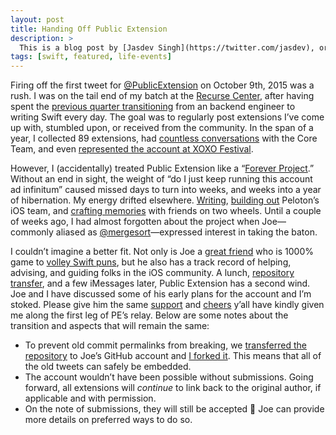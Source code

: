 ```yaml
---
layout: post
title: Handing Off Public Extension
description: >
  This is a blog post by [Jasdev Singh](https://twitter.com/jasdev), originally published on [jasdev.me](http://jasdev.me/handing-off-public-extension). I'm re-posting here since it's directly tied to me taking over his project, Public Extension.
tags: [swift, featured, life-events]
---
```


Firing off the first tweet for [@PublicExtension](https://twitter.com/PublicExtension) on October 9th, 2015 was a rush. I was on the tail end of my batch at the [Recurse Center](https://recurse.com), after having spent the [previous quarter transitioning](/one-month-at-recurse-center) from an backend engineer to writing Swift every day. The goal was to regularly post extensions I’ve come up with, stumbled upon, or received from the community. In the span of a year, I collected 89 extensions, had [countless conversations](https://twitter.com/jasdev/status/767781639837609984) with the Core Team, and even [represented the account at XOXO Festival](https://www.instagram.com/p/BKIGsJvjg74).

However, I (accidentally) treated Public Extension like a “[Forever Project](https://dianaberlin.com/posts/no-more-forever-projects).” Without an end in sight, the weight of “do I just keep running this account ad infinitum” caused missed days to turn into weeks, and weeks into a year of hibernation. My energy drifted elsewhere. [Writing](http://jasdev.me), [building out](http://jasdev.me/crafting-space) Peloton’s iOS team, and [crafting memories](https://www.instagram.com/p/BU5jrpRgmeW) with friends on two wheels. Until a couple of weeks ago, I had almost forgotten about the project when Joe—commonly aliased as [@mergesort](https://twitter.com/mergesort)—expressed interest in taking the baton.

I couldn’t imagine a better fit. Not only is Joe a [great friend](https://twitter.com/search?l=&q=from%3Ajasdev%20%40mergesort&src=typd) who is 1000% game to [volley Swift puns](https://twitter.com/mergesort/status/776210727078092800), but he also has a track record of helping, advising, and guiding folks in the iOS community. A lunch, [repository transfer](https://github.com/mergesort/Public-Extension), and a few iMessages later, Public Extension has a second wind. Joe and I have discussed some of his early plans for the account and I’m stoked. Please give him the same [support](https://twitter.com/parrots/status/779014268905816064) and [cheers](https://twitter.com/jakemarsh/status/652543263690199040) y’all have kindly given me along the first leg of PE’s relay. Below are some notes about the transition and aspects that will remain the same:

- To prevent old commit permalinks from breaking, we [transferred the repository](https://github.com/mergesort/Public-Extension) to Joe’s GitHub account and [I forked it](https://github.com/Jasdev/Public-Extension). This means that all of the old tweets can safely be embedded.
- The account wouldn’t have been possible without submissions. Going forward, all extensions will _continue_ to link back to the original author, if applicable and with permission.
- On the note of submissions, they will still be accepted 💙 Joe can provide more details on preferred ways to do so.
